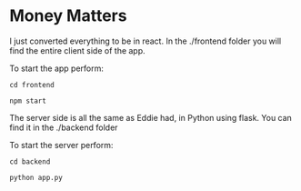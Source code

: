 # Money Matters

I just converted everything to be in react. 
In the ./frontend folder you will find the entire client side of the app.

To start the app perform:

    cd frontend

    npm start

The server side is all the same as Eddie had, in Python using flask. You can find it in the ./backend folder

To start the server perform:

    cd backend
    
    python app.py